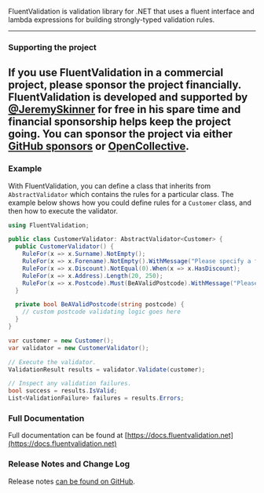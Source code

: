 FluentValidation is validation library for .NET that uses a fluent interface
and lambda expressions for building strongly-typed validation rules.

---
### Supporting the project
If you use FluentValidation in a commercial project,
please sponsor the project financially.
FluentValidation is developed and supported by [@JeremySkinner](https://github.com/JeremySkinner)
for free in his spare time and financial sponsorship helps keep the project going.
You can sponsor the project via either [GitHub sponsors](https://github.com/sponsors/JeremySkinner) or [OpenCollective](https://opencollective.com/FluentValidation).
---

### Example

With FluentValidation, you can define a class that inherits from `AbstractValidator`
which contains the rules for a particular class. The example below shows how you could define rules
for a `Customer` class, and then how to execute the validator.

```c#
using FluentValidation;

public class CustomerValidator: AbstractValidator<Customer> {
  public CustomerValidator() {
    RuleFor(x => x.Surname).NotEmpty();
    RuleFor(x => x.Forename).NotEmpty().WithMessage("Please specify a first name");
    RuleFor(x => x.Discount).NotEqual(0).When(x => x.HasDiscount);
    RuleFor(x => x.Address).Length(20, 250);
    RuleFor(x => x.Postcode).Must(BeAValidPostcode).WithMessage("Please specify a valid postcode");
  }

  private bool BeAValidPostcode(string postcode) {
    // custom postcode validating logic goes here
  }
}

var customer = new Customer();
var validator = new CustomerValidator();

// Execute the validator.
ValidationResult results = validator.Validate(customer);

// Inspect any validation failures.
bool success = results.IsValid;
List<ValidationFailure> failures = results.Errors;
```

### Full Documentation

Full documentation can be found at
[https://docs.fluentvalidation.net](https://docs.fluentvalidation.net)

### Release Notes and Change Log

Release notes [can be found on GitHub](https://github.com/FluentValidation/FluentValidation/releases).
